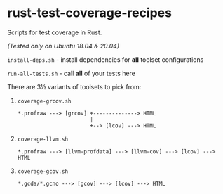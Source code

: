 # rust-test-coverage-recipes
Scripts for test coverage in Rust.

*(Tested only on Ubuntu 18.04 & 20.04)*

`install-deps.sh` - install dependencies for **all** toolset configurations

`run-all-tests.sh` - call **all** of your tests here

There are 3½ variants of toolsets to pick from:

1. `coverage-grcov.sh`
    ```
    *.profraw ---> [grcov] +--------------> HTML
                           |   
                           +--> [lcov] ---> HTML
    ```    
2. `coverage-llvm.sh`
    ```
    *.profraw ---> [llvm-profdata] ---> [llvm-cov] ---> [lcov] ---> HTML
    ```
3. `coverage-gcov.sh`
    ```
    *.gcda/*.gcno ---> [gcov] ---> [lcov] ---> HTML
    ```
